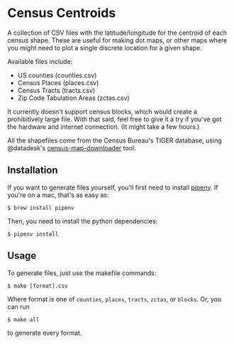 # Census Centroids
A collection of CSV files with the latitude/longitude for the centroid of each census shape. These are useful for making dot maps, or other maps where you might need to plot a single discrete location for a given shape.

Available files include:
* US counties (counties.csv)
* Census Places (places.csv)
* Census Tracts (tracts.csv)
* Zip Code Tabulation Areas (zctas.csv)

It currently doesn't support census blocks, which would create a prohibitively large file. With that said, feel free to give it a try if you've got the hardware and internet connection. (It might take a few hours.) 

All the shapefiles come from the Census Bureau's TIGER database, using @datadesk's [census-map-downloader](https://github.com/datadesk/census-map-downloader) tool.

## Installation
If you want to generate files yourself, you'll first need to install [pipenv](https://pipenv.readthedocs.io/en/latest/). If you're on a mac, that's as easy as:
```
$ brew install pipenv
```

Then, you need to install the python dependencies:
```
$ pipenv install
```

## Usage
To generate files, just use the makefile commands:
```
$ make [format].csv
```
Where format is one of `counties`, `places`, `tracts`, `zctas`, or `blocks`. Or, you can run
```
$ make all
```
to generate every format.
